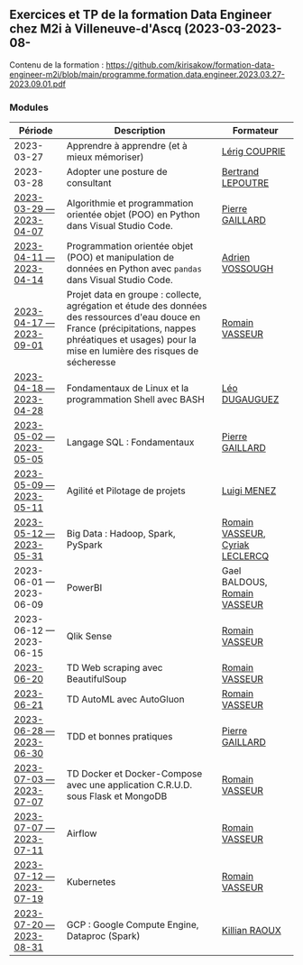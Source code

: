 ## Exercices et TP de la formation Data Engineer chez M2i à Villeneuve-d'Ascq (2023-03-2023-08-

Contenu de la formation : https://github.com/kirisakow/formation-data-engineer-m2i/blob/main/programme.formation.data.engineer.2023.03.27-2023.09.01.pdf

### Modules

| Période | Description | Formateur |
|---|---|---|
| 2023-03-27 | Apprendre à apprendre (et à mieux mémoriser) | [Lérig COUPRIE](https://fr.linkedin.com/in/lerigcouprie) |
| 2023-03-28 | Adopter une posture de consultant | [Bertrand LEPOUTRE](https://fr.linkedin.com/in/bertrand-lepoutre-26038a13) |
| [2023-03-29 — 2023-04-07](https://github.com/kirisakow/formation-data-engineer-m2i/blob/2023.03.29.python.algorithmie.et.POO/2023.03.29.python.algorithmie.et.POO/exercices.ipynb) | Algorithmie et programmation orientée objet (POO) en Python dans Visual Studio Code. | [Pierre GAILLARD](https://fr.linkedin.com/in/pierre--gaillard) |
| [2023-04-11 — 2023-04-14](https://github.com/kirisakow/formation-data-engineer-m2i/blob/2023.04.11.exo_pandas/Exercice_pandas.ipynb) | Programmation orientée objet (POO) et manipulation de données en Python avec `pandas` dans Visual Studio Code. | [Adrien VOSSOUGH](https://fr.linkedin.com/in/adrienvossough) |
| [2023-04-17 — 2023-09-01](https://github.com/codedesource/codedesource) | Projet data en groupe : collecte, agrégation et étude des données des ressources d'eau douce en France (précipitations, nappes phréatiques et usages) pour la mise en lumière des risques de sécheresse | [Romain VASSEUR](https://www.linkedin.com/in/romain-vasseur-baa89898/) |
| [2023-04-18 — 2023-04-28](https://github.com/kirisakow/formation-data-engineer-m2i/tree/2023.04.25.bash.scripting) | Fondamentaux de Linux et la programmation Shell avec BASH | [Léo DUGAUGUEZ](https://www.linkedin.com/in/léo-dugauguez/) |
| [2023-05-02 — 2023-05-05](https://github.com/kirisakow/formation-data-engineer-m2i/tree/2023.05.03.sql.mysql) | Langage SQL : Fondamentaux | [Pierre GAILLARD](https://fr.linkedin.com/in/pierre--gaillard) |
| [2023-05-09 — 2023-05-11](https://github.com/kirisakow/formation-data-engineer-m2i/tree/2023.05.02.agile.scrum) | Agilité et Pilotage de projets | [Luigi MENEZ](https://www.linkedin.com/in/luigi-menez-03a398221/) |
| [2023-05-12 — 2023-05-31](https://github.com/kirisakow/formation-data-engineer-m2i/tree/2023.05.22.big.data.hadoop.spark) | Big Data : Hadoop, Spark, PySpark | [Romain VASSEUR](https://www.linkedin.com/in/romain-vasseur-baa89898/), [Cyriak LECLERCQ](https://www.linkedin.com/in/cyriak-leclercq-03931513a/) |
| 2023-06-01 — 2023-06-09 | PowerBI | Gael BALDOUS, [Romain VASSEUR](https://www.linkedin.com/in/romain-vasseur-baa89898/) |
| 2023-06-12 — 2023-06-15 | Qlik Sense | [Romain VASSEUR](https://www.linkedin.com/in/romain-vasseur-baa89898/) |
| [2023-06-20](https://github.com/kirisakow/formation-data-engineer-m2i/tree/2023.06.20.web.scraping/td.web.scraping) | TD Web scraping avec BeautifulSoup | [Romain VASSEUR](https://www.linkedin.com/in/romain-vasseur-baa89898/) |
| [2023-06-21](https://github.com/kirisakow/formation-data-engineer-m2i/tree/2023.06.21.ml.autogluon/AutoMl_Demo) | TD AutoML avec AutoGluon | [Romain VASSEUR](https://www.linkedin.com/in/romain-vasseur-baa89898/) |
| [2023-06-28 — 2023-06-30](https://github.com/kirisakow/formation-data-engineer-m2i/tree/2023.06.28.tdd.bonnes.pratiques) | TDD et bonnes pratiques | [Pierre GAILLARD](https://fr.linkedin.com/in/pierre--gaillard) |
| [2023-07-03 — 2023-07-07](https://github.com/kirisakow/formation-data-engineer-m2i/tree/2023.07.05.app.as.a.docker.container) | TD Docker et Docker-Compose avec une application C.R.U.D. sous Flask et MongoDB | [Romain VASSEUR](https://www.linkedin.com/in/romain-vasseur-baa89898/) |
| [2023-07-07 — 2023-07-11](https://github.com/kirisakow/formation-data-engineer-m2i/tree/2023.07.10.airflow) | Airflow | [Romain VASSEUR](https://www.linkedin.com/in/romain-vasseur-baa89898/) |
| [2023-07-12 — 2023-07-19](https://github.com/kirisakow/formation-data-engineer-m2i/tree/2023.07.13.kubernetes) | Kubernetes | [Romain VASSEUR](https://www.linkedin.com/in/romain-vasseur-baa89898/) |
| [2023-07-20 — 2023-08-31](https://github.com/kirisakow/formation-data-engineer-m2i/tree/2023.07.20.gcp.compute.engine.dataproc) | GCP : Google Compute Engine, Dataproc (Spark) | [Killian RAOUX](https://fr.linkedin.com/in/killian-raoux-06472a270) |
